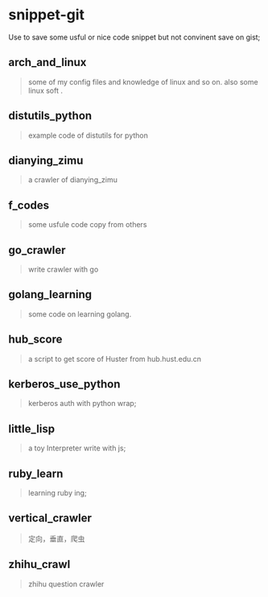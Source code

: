 snippet-git
===========

Use to save some usful or nice code snippet but not convinent save on gist;

arch_and_linux
--------------
> some of my config files and knowledge of linux and so on. 
    also some linux soft .

distutils_python
--------------------
> example code of distutils for python

dianying_zimu
------------------
> a crawler of dianying_zimu

f_codes
----------
> some usfule code copy from others

go_crawler
--------------
> write crawler with go

golang_learning
--------------------
> some code on learning golang. 

hub_score
------------
> a script to get score of Huster from hub.hust.edu.cn

kerberos_use_python
----------------------------
> kerberos auth with python wrap;

little_lisp
-----------
> a toy Interpreter write with js;

ruby_learn
---------------
> learning ruby ing;

vertical_crawler
--------------------
> 定向，垂直，爬虫

zhihu_crawl
----------------
> zhihu question crawler

